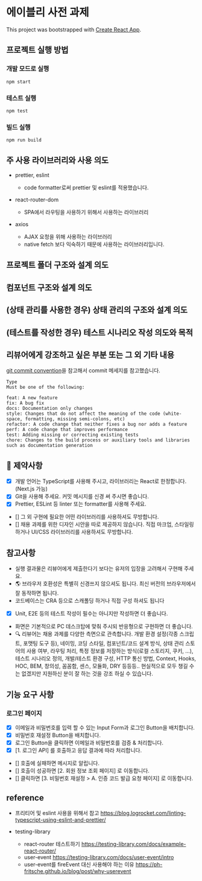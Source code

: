 # 에이블리 사전 과제

This project was bootstrapped with [Create React App](https://github.com/facebook/create-react-app).

## 프로젝트 실행 방법

### 개발 모드로 실행

```
npm start
```

### 테스트 실행

```
npm test
```

### 빌드 실행

```
npm run build
```

## 주 사용 라이브러리와 사용 의도

- prettier, eslint

  - code formatter로써 prettier 및 eslint를 적용했습니다.

- react-router-dom

  - SPA에서 라우팅을 사용하기 위해서 사용하는 라이브러리

- axios
  - AJAX 요청을 위해 사용하는 라이브러리
  - native fetch 보다 익숙하기 때문에 사용하는 라이브러리입니다.

## 프로젝트 폴더 구조와 설계 의도

## 컴포넌트 구조와 설계 의도

## (상태 관리를 사용한 경우) 상태 관리의 구조와 설계 의도

## (테스트를 작성한 경우) 테스트 시나리오 작성 의도와 목적

## 리뷰어에게 강조하고 싶은 부분 또는 그 외 기타 내용

[git commit convention](https://github.com/nhn/toast-ui.vue-editor/blob/master/docs/COMMIT_MESSAGE_CONVENTION.md)을 참고해서 commit 메세지를 참고했습니다.

```
Type
Must be one of the following:

feat: A new feature
fix: A bug fix
docs: Documentation only changes
style: Changes that do not affect the meaning of the code (white-space, formatting, missing semi-colons, etc)
refactor: A code change that neither fixes a bug nor adds a feature
perf: A code change that improves performance
test: Adding missing or correcting existing tests
chore: Changes to the build process or auxiliary tools and libraries such as documentation generation
```

## 🧐 제약사항

- [x] 개발 언어는 TypeScript를 사용해 주시고, 라이브러리는 React로 한정합니다. (Next.js 가능)
- [x] Git을 사용해 주세요. 커밋 메시지를 신경 써 주시면 좋습니다.
- [x] Prettier, ESLint 등 linter 또는 formatter를 사용해 주세요.
- [] 그 외 구현에 필요한 어떤 라이브러리를 사용하셔도 무방합니다.
- [] 채용 과제를 위한 디자인 시안을 따로 제공하지 않습니다. 직접 마크업, 스타일링 하거나 UI/CSS 라이브러리를 사용하셔도 무방합니다.

## 참고사항

- 실행 결과물은 리뷰어에게 제출한다기 보다는 유저의 입장을 고려해서 구현해 주세요.
- 🌎 브라우저 호환성은 특별히 신경쓰지 않으셔도 됩니다. 최신 버전의 브라우저에서 잘 동작하면 됩니다.
- 코드베이스는 CRA 등으로 스캐폴딩 하거나 직접 구성 하셔도 됩니다
- [x] Unit, E2E 등의 테스트 작성이 필수는 아니지만 작성하면 더 좋습니다.
- 화면은 기본적으로 PC 데스크탑에 맞춰 주시되 반응형으로 구현하면 더 좋습니다.
- 🔍 리뷰어는 채용 과제를 다양한 측면으로 관측합니다. 개발 환경 설정(각종 스크립트, 포맷팅 도구 등), 네이밍, 코딩 스타일, 컴포넌트/코드 설계 방식, 상태 관리 스토어의 사용 여부, 라우팅 처리, 특정 정보를 저장하는 방식(로컬 스토리지, 쿠키, ...), 테스트 시나리오 정의, 개발/테스트 환경 구성, HTTP 통신 방법, Context, Hooks, HOC, BEM, 창의성, 꼼꼼함, 센스, 모듈화, DRY 등등등.. 현실적으로 모두 챙길 수는 없겠지만 지원하신 분이 잘 하는 것을 강조 하실 수 있습니다.

## 기능 요구 사항

### 로그인 페이지

- [x] 이메일과 비밀번호를 입력 할 수 있는 Input Form과 로그인 Button을 배치합니다.
- [x] 비밀번호 재설정 Button을 배치합니다.
- [x] 로그인 Button을 클릭하면 이메일과 비밀번호를 검증 & 처리합니다.
- [x] [1. 로그인 API] 를 호출하고 응답 결과에 따라 처리합니다.
- [] 호출에 실패하면 메시지로 알립니다.
- [] 호출이 성공하면 [2. 회원 정보 조회 페이지] 로 이동합니다.
- [] 클릭하면 [3. 비밀번호 재설정 > A. 인증 코드 발급 요청 페이지] 로 이동합니다.

## reference

- 프리티어 및 eslint 사용을 위해서 참고 https://blog.logrocket.com/linting-typescript-using-eslint-and-prettier/

- testing-library
  - react-router 테스트하기 https://testing-library.com/docs/example-react-router/
  - user-event https://testing-library.com/docs/user-event/intro
  - user-event를 fireEvent 대신 사용해야 하는 이유 https://ph-fritsche.github.io/blog/post/why-userevent

